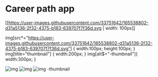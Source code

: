 # Career path app


[[https://user-images.githubusercontent.com/33751642/165538802-d31a5136-2f32-4375-b183-639707f7f36d.svg | width: 100px]]


img[src*="https://user-images.githubusercontent.com/33751642/165538802-d31a5136-2f32-4375-b183-639707f7f36d.svg"] {
   width:100px;
   height:100px;
}
img[title="thumbnail"] {
   width:200px;
}
img[alt$="-thumbnail"]{
    width:300px;
}

![img](link#thumbnail) <!-- src = link#thumbnail -->
![img](link "thumbnail") <!-- title = thumbnail -->
![img -thumbnail](link) <!-- alt = img -thumbnail -->
